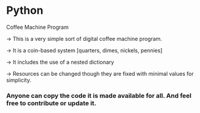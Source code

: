 # Python
Coffee Machine Program

-> This is a very simple sort of digital coffee machine program.

-> It is a coin-based system [quarters, dimes, nickels, pennies]

-> It includes the use of a nested dictionary

-> Resources can be changed though they are fixed with minimal values for simplicity.



### Anyone can copy the code it is made available for all. And feel free to contribute or update it.



